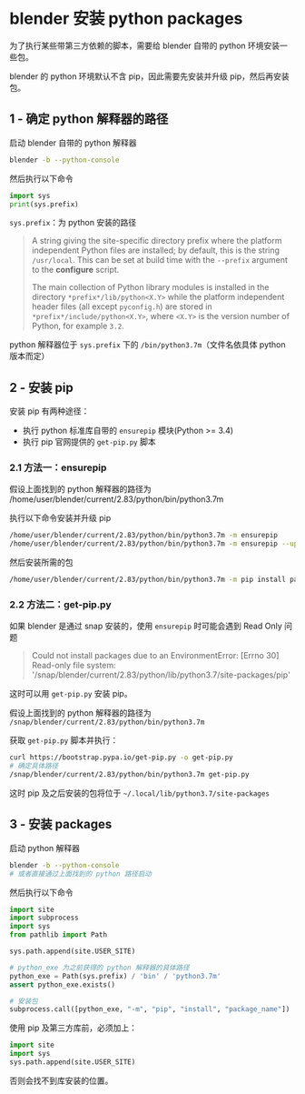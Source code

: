 # blender 安装 python packages

为了执行某些带第三方依赖的脚本，需要给 blender 自带的 python 环境安装一些包。

blender 的 python 环境默认不含 pip，因此需要先安装并升级 pip，然后再安装包。

## 1 - 确定 python 解释器的路径

启动 blender 自带的 python 解释器

```bash
blender -b --python-console
```

然后执行以下命令

```python
import sys
print(sys.prefix)
```

`sys.prefix`：为 python 安装的路径

> A string giving the site-specific directory prefix where the platform independent Python files are installed;
> by default, this is the string `/usr/local`. This can be set at build time with the `--prefix` argument to the **configure** script.
>
> The main collection of Python library modules is installed in the directory `*prefix*/lib/python<X.Y>`
> while the platform independent header files (all except `pyconfig.h`) are stored in `*prefix*/include/python<X.Y>`,
> where `<X.Y>` is the version number of Python, for example `3.2`.

python 解释器位于 `sys.prefix` 下的 `/bin/python3.7m`（文件名依具体 python 版本而定）

## 2 - 安装 pip

安装 pip 有两种途径：

- 执行 python 标准库自带的 `ensurepip` 模块(Python >= 3.4)
- 执行 pip 官网提供的 `get-pip.py` 脚本

### 2.1 方法一：ensurepip

假设上面找到的 python 解释器的路径为 /home/user/blender/current/2.83/python/bin/python3.7m

执行以下命令安装并升级 pip

```bash
/home/user/blender/current/2.83/python/bin/python3.7m -m ensurepip
/home/user/blender/current/2.83/python/bin/python3.7m -m ensurepip --upgrade
```

然后安装所需的包

```bash
/home/user/blender/current/2.83/python/bin/python3.7m -m pip install package_name
```

### 2.2 方法二：get-pip.py

如果 blender 是通过 snap 安装的，使用 `ensurepip` 时可能会遇到 Read Only 问题

> Could not install packages due to an EnvironmentError: [Errno 30] Read-only file system: '/snap/blender/current/2.83/python/lib/python3.7/site-packages/pip'

这时可以用 `get-pip.py` 安装 pip。

假设上面找到的 python 解释器的路径为 `/snap/blender/current/2.83/python/bin/python3.7m`

获取 `get-pip.py` 脚本并执行：

```bash
curl https://bootstrap.pypa.io/get-pip.py -o get-pip.py
# 确定具体路径
/snap/blender/current/2.83/python/bin/python3.7m get-pip.py
```

这时 pip 及之后安装的包将位于 `~/.local/lib/python3.7/site-packages`

## 3 - 安装 packages

启动 python 解释器

```bash
blender -b --python-console
# 或者直接通过上面找到的 python 路径启动
```

然后执行以下命令

```python
import site
import subprocess
import sys
from pathlib import Path

sys.path.append(site.USER_SITE)

# python_exe 为之前获得的 python 解释器的具体路径
python_exe = Path(sys.prefix) / 'bin' / 'python3.7m'
assert python_exe.exists()

# 安装包
subprocess.call([python_exe, "-m", "pip", "install", "package_name"])
```

使用 pip 及第三方库前，必须加上：

```python
import site
import sys
sys.path.append(site.USER_SITE)
```

否则会找不到库安装的位置。
